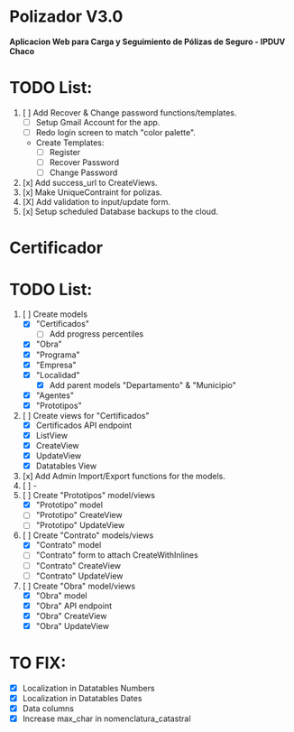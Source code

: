 # Polizador V3.0
**Aplicacion Web para Carga y Seguimiento de Pólizas de Seguro - IPDUV Chaco**

# TODO List: #

1. [ ] Add Recover & Change password functions/templates.
    - [ ] Setup Gmail Account for the app.
    - [ ] Redo login screen to match "color palette".
    - Create Templates:
        - [ ] Register
        - [ ] Recover Password
        - [ ] Change Password
2. [x] Add success_url to CreateViews.
3. [x] Make UniqueContraint for polizas.
4. [X] Add validation to input/update form.
5. [x] Setup scheduled Database backups to the cloud.


# Certificador #

# TODO List: #

1. [ ] Create models
    - [x] "Certificados"
        - [ ] Add progress percentiles
    - [x] "Obra"
    - [x] "Programa"
    - [x] "Empresa"
    - [x] "Localidad"
       - [x] Add parent models "Departamento" & "Municipio"
    - [x] "Agentes"
    - [x] "Prototipos"
3. [ ] Create views for "Certificados"
    - [x] Certificados API endpoint
    - [x] ListView
    - [x] CreateView
    - [x] UpdateView
    - [x] Datatables View
4. [x] Add Admin Import/Export functions for the models.
5. [ ] -
6. [ ] Create "Prototipos" model/views
    - [x] "Prototipo" model
    - [ ] "Prototipo" CreateView
    - [ ] "Prototipo" UpdateView
7. [ ] Create "Contrato" models/views
    - [x] "Contrato" model
    - [ ] "Contrato" form to attach CreateWithInlines
    - [ ] "Contrato" CreateView
    - [ ] "Contrato" UpdateView
8. [ ] Create "Obra" model/views
    - [x] "Obra" model
    - [x] "Obra" API endpoint
    - [x] "Obra" CreateView
    - [x] "Obra" UpdateView

# TO FIX: #

- [x] Localization in Datatables Numbers
- [x] Localization in Datatables Dates
- [x] Data columns
- [x] Increase max_char in nomenclatura_catastral
